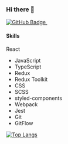 ### Hi there 👋


<a href="https://github.com/EkaterinaPo1805">
    <img src="https://img.shields.io/badge/GitHub-purple?style=for-the-badge&logo=linkedin&logoColor=white" alt="GitHub Badge"/>
</a>

<img src="https://komarev.com/ghpvc/?username=EkaterinaPo1805&style=flat-square&color=yellow" alt=""/>


#### **Skills**
 React
- JavaScript
- TypeScript
- Redux
- Redux Toolkit
- CSS
- SCSS
- styled-components
- Webpack
- Jest
- Git
- GitFlow

[![Top Langs](https://github-readme-stats.vercel.app/api/top-langs/?username=EkaterinaPo1805&layout=compact&theme=vision-friendly-light)](https://github.com/anuraghazra/github-readme-stats)





